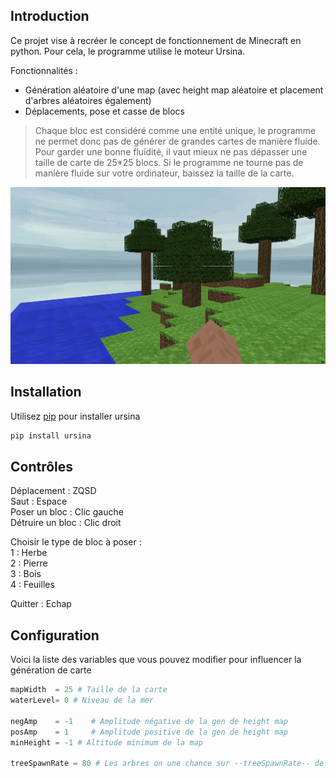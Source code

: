 ## Introduction

Ce projet vise à recréer le concept de fonctionnement de Minecraft en python. Pour cela, le programme utilise le moteur Ursina.  

Fonctionnalités :
- Génération aléatoire d'une map (avec height map aléatoire et placement d'arbres aléatoires également)
- Déplacements, pose et casse de blocs

> Chaque bloc est considéré comme une entité unique, le programme ne permet donc pas de générer de grandes cartes de manière fluide. Pour garder une bonne fluidité, il vaut mieux ne pas dépasser une taille de carte de 25*25 blocs. Si le programme ne tourne pas de manière fluide sur votre ordinateur, baissez la taille de la carte.

[![PyCraft_Screenshot](https://github.com/moicestpaul/PyCraft/blob/3bf561daf4cb9a5c285ab83911dcfac844ebe935/assets/screenshot.png "PyCraft_Screenshot")](https://github.com/moicestpaul/PyCraft/blob/3bf561daf4cb9a5c285ab83911dcfac844ebe935/assets/screenshot.png "PyCraft_Screenshot")

## Installation

Utilisez [pip](https://pip.pypa.io/en/stable/) pour installer ursina

```bash
pip install ursina
```

## Contrôles

Déplacement : ZQSD  
Saut : Espace  
Poser un bloc : Clic gauche  
Détruire un bloc : Clic droit  

Choisir le type de bloc à poser :  
1 : Herbe  
2 : Pierre  
3 : Bois  
4 : Feuilles  

Quitter : Echap

## Configuration
Voici la liste des variables que vous pouvez modifier pour influencer la génération de carte
```python
mapWidth  = 25 # Taille de la carte
waterLevel= 0 # Niveau de la mer

negAmp    = -1    # Amplitude négative de la gen de height map
posAmp    = 1     # Amplitude positive de la gen de height map
minHeight = -1 # Altitude minimum de la map

treeSpawnRate = 80 # Les arbres on une chance sur --treeSpawnRate-- de spawn
```
